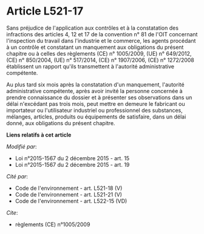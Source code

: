 # Article L521-17

Sans préjudice de l'application aux contrôles et à la constatation des infractions des articles 4, 12 et 17 de la convention
n° 81 de l'OIT concernant l'inspection du travail dans l'industrie et le commerce, les agents procédant à un contrôle et
constatant un manquement aux obligations du présent chapitre ou à celles des règlements (CE) n° 1005/2009, (UE) n° 649/2012,
(CE) n° 850/2004, (UE) n° 517/2014, (CE) n° 1907/2006, (CE) n° 1272/2008 établissent un rapport qu'ils transmettent à
l'autorité administrative compétente.

Au plus tard six mois après la constatation d'un manquement, l'autorité administrative compétente, après avoir invité la
personne concernée à prendre connaissance du dossier et à présenter ses observations dans un délai n'excédant pas trois mois,
peut mettre en demeure le fabricant ou importateur ou l'utilisateur industriel ou professionnel des substances, mélanges,
articles, produits ou équipements de satisfaire, dans un délai donné, aux obligations du présent chapitre.

**Liens relatifs à cet article**

_Modifié par_:

  - Loi n°2015-1567 du 2 décembre 2015 - art. 15
  - Loi n°2015-1567 du 2 décembre 2015 - art. 19

_Cité par_:

  - Code de l'environnement - art. L521-18 (V)
  - Code de l'environnement - art. L521-21 (V)
  - Code de l'environnement - art. L522-15 (VD)

_Cite_:

  - règlements (CE)    n°1005/2009
